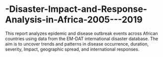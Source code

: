 # -Disaster-Impact-and-Response-Analysis-in-Africa-2005---2019
This report analyzes epidemic and disease outbreak events across African countries using data from the EM-DAT international disaster database. The aim is to uncover trends and patterns in disease occurrence, duration, severity, Impact, geographic spread, and international responses.
